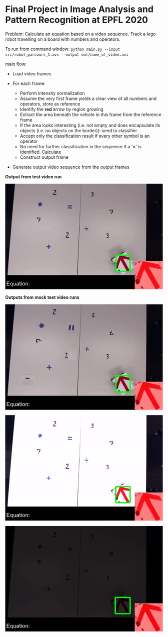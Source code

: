 # Final Project in Image Analysis and Pattern Recognition at EPFL 2020

Problem: Calculate an equation based on a video sequence. Track a lego robot travelling on a board with numbers and operators.

To run from command window: `python main.py --input src/robot_parcours_1.avi --output out/name_of_video.avi`

main flow:
 * Load video frames
 * For each frame:
    * Perform intensity normalization
    * Assume the very first frame yields a clear view of all numbers and operators, store as reference
    * Identify the __red__ arrow by region growing
    * Extract the area beneath the vehicle in this frame from the reference frame
    * If the area looks interesting (i.e. not empty and does encapsulate its objects (i.e. no objects on the border)): send to classifier
    * Accept only the classification result if every other symbol is an operator
    * No need for further classification in the sequence if a '=' is identified. Calculate
    * Construct output frame
    
* Generate output video sequence from the output frames

__Output from test video run__

![Test drive](https://github.com/arilmad/Image-Analysis-Final-Project/blob/master/illustrations/mov_1.gif?raw=true)


__Outputs from mock test video runs__

![Test drive](https://github.com/arilmad/Image-Analysis-Final-Project/blob/master/illustrations/mock_1.gif?raw=true)

![Test drive](https://github.com/arilmad/Image-Analysis-Final-Project/blob/master/illustrations/mock_2.gif?raw=true)

![Test drive](https://github.com/arilmad/Image-Analysis-Final-Project/blob/master/illustrations/mock_3.gif?raw=true)

